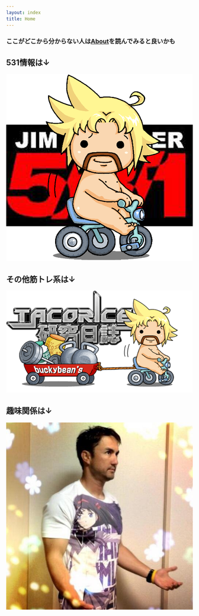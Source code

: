 ```yaml
---
layout: index
title: Home
---
```

### ここがどこから分からない人は[About](https://buckybean.github.io/about.html)を読んでみると良いかも
## 531情報は↓
<a href="https://buckybean.github.io/category/531.html" title="531全般"><img src="/assets/mainicon/TRD531.png" alt="531全般" width="550"/></a>

## その他筋トレ系は↓ 
<a href="https://buckybean.github.io/category/tacokennisshi.html" title="タコライス研究日誌⇒筋トレ系雑記"><img src="/assets/mainicon/tacokennisshi.png" alt="タコライス研究日誌⇒筋トレ系雑記" width="550"></a>
## 趣味関係は↓
<a href="https://buckybean.github.io/category/old-tacokennisshi.html" title="タコライス研究日誌跡地⇒趣味雑記"><img src="/assets/mainicon/twitter%20icon.JPG" alt="タコライス研究日誌跡地⇒趣味雑記" width="550"></a>
